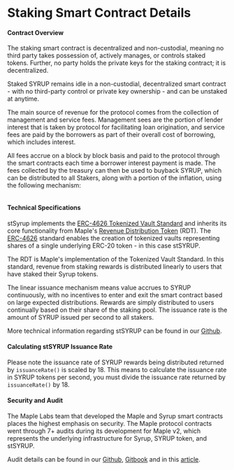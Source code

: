 # Staking Smart Contract Details

#### **Contract Overview** <a href="#contract-overview" id="contract-overview"></a>

The staking smart contract is decentralized and non-custodial, meaning no third party takes possession of, actively manages, or controls staked tokens. Further, no party holds the private keys for the staking contract; it is decentralized.

Staked SYRUP remains idle in a non-custodial, decentralized smart contract - with no third-party control or private key ownership - and can be unstaked at anytime.

The main source of revenue for the protocol comes from the collection of management and service fees. Management sees are the portion of lender interest that is taken by protocol for facilitating loan origination, and service fees are paid by the borrowers as part of their overall cost of borrowing, which includes interest.

All fees accrue on a block by block basis and paid to the protocol through the smart contracts each time a borrower interest payment is made. The fees collected by the treasury can then be used to buyback SYRUP, which can be distributed to all Stakers, along with a portion of the inflation, using the following mechanism:

<figure><img src="https://syrup.gitbook.io/~gitbook/image?url=https%3A%2F%2F3301920378-files.gitbook.io%2F%7E%2Ffiles%2Fv0%2Fb%2Fgitbook-x-prod.appspot.com%2Fo%2Fspaces%252Fk2ME5rSJehBu8OHZwxXq%252Fuploads%252FnsrgxShZETl16EqHc6bv%252Fimage.png%3Falt%3Dmedia%26token%3D173b89d8-5102-42c0-acc9-9448a13c185c&#x26;width=768&#x26;dpr=4&#x26;quality=100&#x26;sign=f7123271&#x26;sv=2" alt=""><figcaption></figcaption></figure>

#### **Technical Specifications** <a href="#technical-specifications" id="technical-specifications"></a>

stSyrup implements the [ERC-4626 Tokenized Vault Standard](https://github.com/ethereum/EIPs/blob/master/EIPS/eip-4626.md) and inherits its core functionality from Maple's [Revenue Distribution Token](https://github.com/maple-labs/revenue-distribution-token) (RDT). The [ERC-4626](https://eips.ethereum.org/EIPS/eip-4626) standard enables the creation of tokenized vaults representing shares of a single underlying ERC-20 token - in this case stSYRUP.

The RDT is Maple's implementation of the Tokenized Vault Standard. In this standard, revenue from staking rewards is distributed linearly to users that have staked their Syrup tokens.

The linear issuance mechanism means value accrues to SYRUP continuously, with no incentives to enter and exit the smart contract based on large expected distributions. Rewards are simply distributed to users continually based on their share of the staking pool. The issuance rate is the amount of SYRUP issued per second to all stakers.

More technical information regarding stSYRUP can be found in our [Github](https://github.com/maple-labs/stSyrup/wiki).

#### Calculating stSYRUP Issuance Rate <a href="#calculating-stsyrup-issuance-rate" id="calculating-stsyrup-issuance-rate"></a>

Please note the issuance rate of SYRUP rewards being distributed returned by `issuanceRate()` is scaled by 18. This means to calculate the issuance rate in SYRUP tokens per second, you must divide the issuance rate returned by `issuanceRate()` by 18.

#### **Security and Audit** <a href="#security-and-audit" id="security-and-audit"></a>

The Maple Labs team that developed the Maple and Syrup smart contracts places the highest emphasis on security. The Maple protocol contracts went through 7+ audits during its development for Maple v2, which represents the underlying infrastructure for Syrup, SYRUP token, and stSYRUP.

Audit details can be found in our [Github](https://github.com/maple-labs/mplv2?tab=readme-ov-file#audit-reports), [Gitbook](https://maplefinance.gitbook.io/maple/technical-resources/security/security) and in this [article](https://maple.finance/news/security-of-syrup).
